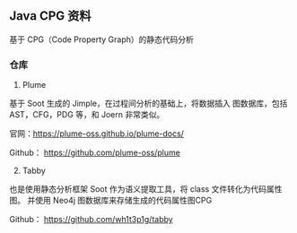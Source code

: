 ## Java CPG 资料
基于 CPG（Code Property Graph）的静态代码分析

### 仓库

1. Plume

基于 Soot 生成的 Jimple，在过程间分析的基础上，将数据插入 图数据库，包括 AST，CFG，PDG 等，和 Joern 非常类似。

官网：https://plume-oss.github.io/plume-docs/

Github： https://github.com/plume-oss/plume

2. Tabby

也是使用静态分析框架 Soot 作为语义提取工具，将 class 文件转化为代码属性图。 并使用 Neo4j 图数据库来存储生成的代码属性图CPG

Github： https://github.com/wh1t3p1g/tabby
